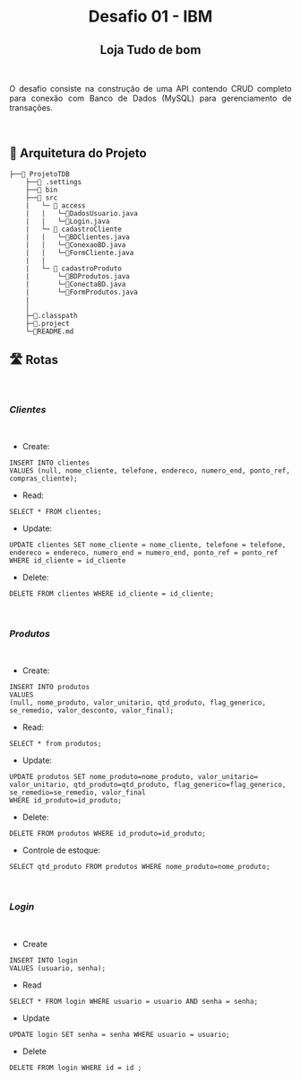<div align="center">

# **Desafio 01 - IBM**

## Loja Tudo de bom

</div>
<br>

<div align="justify">

O desafio consiste na construção de uma API contendo CRUD completo para conexão com Banco de Dados (MySQL) para gerenciamento de transações.

</div>

<br>

## 📑 Arquitetura do Projeto

```
├──📁 ProjetoTDB
    ├──📁 .settings
    ├──📁 bin
    ├──📁 src
    |   └─ 📁 access
    |   |   └─📄DadosUsuario.java 
    |   |   └─📄Login.java 
    |   └─ 📁 cadastroCliente
    |   |   └─📄BDClientes.java  
    |   |   └─📄ConexaoBD.java 
    |   |   └─📄FormCliente.java   
    |   |
    |   └─ 📁 cadastroProduto
    |       └─📄BDProdutos.java  
    |       └─📄ConectaBD.java 
    |       └─📄FormProdutos.java 
    |    
    │                           
    ├─📄.classpath      
    ├─📄.project
    └─📄README.md      
```

## 🛣️ Rotas
<br>

### *Clientes*
<br>

- Create: 
```
INSERT INTO clientes 
VALUES (null, nome_cliente, telefone, endereco, numero_end, ponto_ref, compras_cliente);
```

- Read:
```
SELECT * FROM clientes;
```

- Update:
```
UPDATE clientes SET nome_cliente = nome_cliente, telefone = telefone, endereco = endereco, numero_end = numero_end, ponto_ref = ponto_ref
WHERE id_cliente = id_cliente
```

- Delete:
```
DELETE FROM clientes WHERE id_cliente = id_cliente;
```
<br>

### *Produtos*
<br>

- Create:

```
INSERT INTO produtos
VALUES
(null, nome_produto, valor_unitario, qtd_produto, flag_generico, se_remedio, valor_desconto, valor_final);
```

- Read:
```
SELECT * from produtos;
 ```   

 - Update:
 ```
 UPDATE produtos SET nome_produto=nome_produto, valor_unitario= valor_unitario, qtd_produto=qtd_produto, flag_generico=flag_generico, se_remedio=se_remedio, valor_final
 WHERE id_produto=id_produto;
 ```

 - Delete:
 ```
 DELETE FROM produtos WHERE id_produto=id_produto;
 ```

- Controle de estoque:
```
SELECT qtd_produto FROM produtos WHERE nome_produto=nome_produto;
```
<br>

### *Login*
<br>

- Create
```
INSERT INTO login 
VALUES (usuario, senha);
```

- Read
```
SELECT * FROM login WHERE usuario = usuario AND senha = senha;
```

- Update
```
UPDATE login SET senha = senha WHERE usuario = usuario;
```

- Delete
```
DELETE FROM login WHERE id = id ;
```
